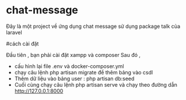 # chat-message

Đây là một project về ứng dụng chat message sử dụng package talk của laravel 

#cách cài đặt

Đầu tiên , bạn phải cài đặt xampp và composer 
Sau đó ,
 - cấu hình lại file .env và docker-composer.yml
 - chạy câu lệnh php artisan migrate đề thêm bảng vào csdl 
 - Thêm dữ liệu vào bảng user : php artisan db:seed
 - Cuối cùng chạy câu lệnh php artisan serve và chạy theo đường dẫn http://127.0.0.1:8000
 